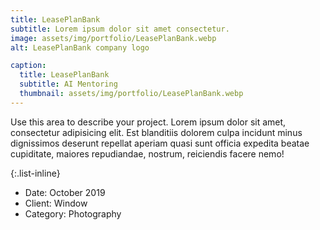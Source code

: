 ```yaml
---
title: LeasePlanBank
subtitle: Lorem ipsum dolor sit amet consectetur.
image: assets/img/portfolio/LeasePlanBank.webp
alt: LeasePlanBank company logo

caption:
  title: LeasePlanBank
  subtitle: AI Mentoring
  thumbnail: assets/img/portfolio/LeasePlanBank.webp
---
```

Use this area to describe your project. Lorem ipsum dolor sit amet, consectetur adipisicing elit. Est blanditiis dolorem culpa incidunt minus dignissimos deserunt repellat aperiam quasi sunt officia expedita beatae cupiditate, maiores repudiandae, nostrum, reiciendis facere nemo!

{:.list-inline}
- Date: October 2019
- Client: Window
- Category: Photography

